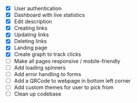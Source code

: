 - [x] User authentication
- [x] Dashboard with live statistics
- [x] Edit description
- [x] Creating links
- [x] Updating links
- [x] Deleting links
- [x] Landing page
- [x] Create graph to track clicks
- [ ] Make all pages responsive / mobile-friendly
- [ ] Add loading spinners
- [ ] Add error handling to forms
- [ ] Add a QRCode to webpage in bottom left corner
- [ ] Add custom themes for user to pick from
- [ ] Clean up codebase